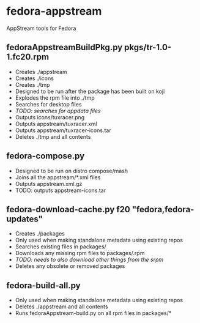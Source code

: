 fedora-appstream
================

AppStream tools for Fedora

fedoraAppstreamBuildPkg.py pkgs/tr-1.0-1.fc20.rpm
---
 * Creates ./appstream
 * Creates ./icons
 * Creates ./tmp
 * Designed to be run after the package has been built on koji
 * Explodes the rpm file into ./tmp
 * Searches for desktop files
 * *TODO: searches for appdata files*
 * Outputs icons/tuxracer.png
 * Outputs appstream/tuxracer.xml
 * Outputs appstream/tuxracer-icons.tar
 * Deletes ./tmp and all contents

fedora-compose.py
---
 * Designed to be run on distro compose/mash
 * Joins all the appstream/*.xml files
 * Outputs appstream.xml.gz
 * TODO: outputs appstream-icons.tar

fedora-download-cache.py f20 "fedora,fedora-updates"
---
 * Creates ./packages
 * Only used when making standalone metadata using existing repos
 * Searches existing files in packages/
 * Downloads any missing rpm files to packages/.rpm
 * *TODO: needs to also download other things from the srpm*
 * Deletes any obsolete or removed packages

fedora-build-all.py
---
 * Only used when making standalone metadata using existing repos
 * Deletes ./appstream and all contents
 * Runs fedoraAppstream-build.py on all rpm files in packages/*
